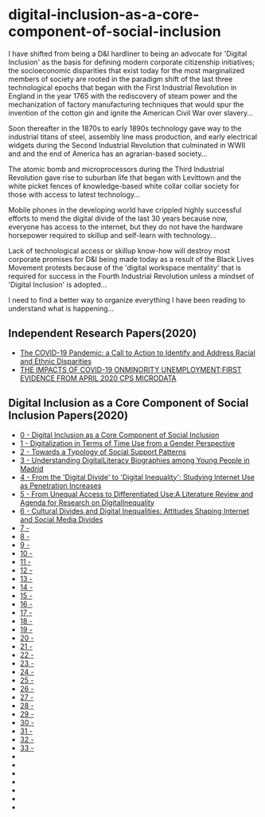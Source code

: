 # digital-inclusion-as-a-core-component-of-social-inclusion

I have shifted from being a D&I hardliner to being an advocate for 'Digital Inclusion' as the basis for defining modern corporate citizenship initiatives; the socioeconomic disparities that exist today for the most marginalized members of society are rooted in the paradigm shift of the last three technological epochs that  began with the First Industrial Revolution in England in the year 1765 with the rediscovery of steam power and the mechanization of factory manufacturing techniques that would spur the invention of the cotton gin and ignite the American Civil War over slavery… 

Soon thereafter in the 1870s to early 1890s technology gave way to the industrial titans of steel, assembly line mass production, and early electrical widgets during the Second Industrial Revolution that culminated in WWII and and the end of America has an agrarian-based society… 

The atomic bomb and microprocessors during the Third Industrial Revolution gave rise to suburban life that began with Levittown and the white picket fences of knowledge-based white collar collar society for those with access to latest technology… 

Mobile phones in the developing world have crippled highly successful efforts to mend the digital divide of the last 30 years because now, everyone has access to the internet, but they do not have the hardware horsepower required to skillup and self-learn with technology… 

Lack of technological access or skillup know-how will destroy most corporate promises for D&I being made today as a result of the Black Lives Movement protests because of the 'digital workspace mentality' that is required for success in the Fourth Industrial Revolution unless a mindset of 'Digital Inclusion' is adopted... 

I need to find a better way to organize everything I have been reading to understand what is happening...  

## Independent Research Papers(2020)
- [The COVID-19 Pandemic: a Call to Action to Identify and Address Racial and Ethnic Disparities](https://itrau.co/call-to-action)
- [THE IMPACTS OF COVID-19 ONMINORITY UNEMPLOYMENT:FIRST EVIDENCE FROM APRIL 2020 CPS MICRODATA](https://itrau.co/c19-group-impact)

## Digital Inclusion as a Core Component of Social Inclusion Papers(2020)
- [0 - Digital Inclusion as a Core Component of Social Inclusion](https://itrau.co/0-main)
- [1 - Digitalization in Terms of Time Use from a Gender Perspective](https://itrau.co/01-implications)
- [2 - Towards a Typology of Social Support Patterns](https://itrau.co/02--being-done)
- [3 - Understanding DigitalLiteracy Biographies among Young People in Madrid](itrau.co/03-digital-literacy)
- [4 - From the 'Digital Divide' to 'Digital Inequality': Studying Internet Use as Penetration Increases](itrau.co/04-digital-divide)
- [5 - From Unequal Access to Differentiated Use:A Literature Review and Agenda for Research on DigitalInequality](itrau.co/05-digital-inequality-research)
- [6 - Cultural Divides and Digital Inequalities: Attitudes Shaping Internet and Social Media Divides]()
- [7 - ]()
- [8 - ]()
- [9 - ]()
- [10 - ]()
- [11 - ]()
- [12 - ]()
- [13 - ]()
- [14 - ]()
- [15 - ]()
- [16 - ]()
- [17 - ]()
- [18 - ]()
- [19 - ]()
- [20 - ]()
- [21 - ]()
- [22 - ]()
- [23 - ]()
- [24 - ]()
- [25 - ]()
- [26 - ]()
- [27 - ]()
- [28 - ]()
- [29 - ]()
- [30 - ]()
- [31 - ]()
- [32 - ]()
- [33 - ]()
- []()
- []()
- []()
- []()
- []()
- []()
- []()
